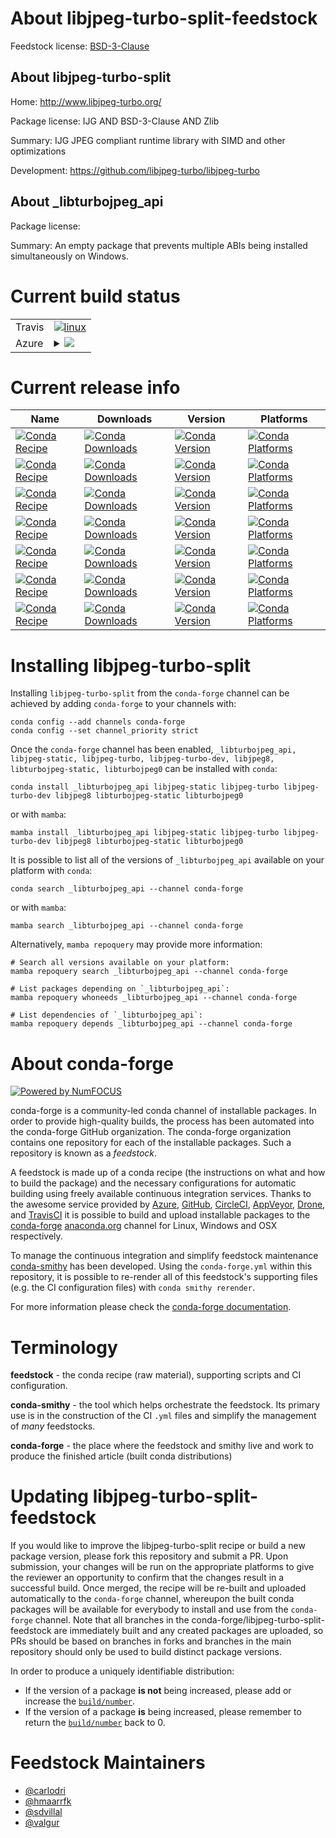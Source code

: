 About libjpeg-turbo-split-feedstock
===================================

Feedstock license: [BSD-3-Clause](https://github.com/conda-forge/libjpeg-turbo-feedstock/blob/main/LICENSE.txt)


About libjpeg-turbo-split
-------------------------

Home: http://www.libjpeg-turbo.org/

Package license: IJG AND BSD-3-Clause AND Zlib

Summary: IJG JPEG compliant runtime library with SIMD and other optimizations

Development: https://github.com/libjpeg-turbo/libjpeg-turbo

About _libturbojpeg_api
-----------------------



Package license: 

Summary: An empty package that prevents multiple ABIs being installed simultaneously on Windows.


Current build status
====================


<table><tr>
    <td>Travis</td>
    <td>
      <a href="https://app.travis-ci.com/conda-forge/libjpeg-turbo-feedstock">
        <img alt="linux" src="https://img.shields.io/travis/com/conda-forge/libjpeg-turbo-feedstock/main.svg?label=Linux">
      </a>
    </td>
  </tr>
    
  <tr>
    <td>Azure</td>
    <td>
      <details>
        <summary>
          <a href="https://dev.azure.com/conda-forge/feedstock-builds/_build/latest?definitionId=548&branchName=main">
            <img src="https://dev.azure.com/conda-forge/feedstock-builds/_apis/build/status/libjpeg-turbo-feedstock?branchName=main">
          </a>
        </summary>
        <table>
          <thead><tr><th>Variant</th><th>Status</th></tr></thead>
          <tbody><tr>
              <td>linux_64</td>
              <td>
                <a href="https://dev.azure.com/conda-forge/feedstock-builds/_build/latest?definitionId=548&branchName=main">
                  <img src="https://dev.azure.com/conda-forge/feedstock-builds/_apis/build/status/libjpeg-turbo-feedstock?branchName=main&jobName=linux&configuration=linux%20linux_64_" alt="variant">
                </a>
              </td>
            </tr><tr>
              <td>linux_aarch64</td>
              <td>
                <a href="https://dev.azure.com/conda-forge/feedstock-builds/_build/latest?definitionId=548&branchName=main">
                  <img src="https://dev.azure.com/conda-forge/feedstock-builds/_apis/build/status/libjpeg-turbo-feedstock?branchName=main&jobName=linux&configuration=linux%20linux_aarch64_" alt="variant">
                </a>
              </td>
            </tr><tr>
              <td>linux_ppc64le</td>
              <td>
                <a href="https://dev.azure.com/conda-forge/feedstock-builds/_build/latest?definitionId=548&branchName=main">
                  <img src="https://dev.azure.com/conda-forge/feedstock-builds/_apis/build/status/libjpeg-turbo-feedstock?branchName=main&jobName=linux&configuration=linux%20linux_ppc64le_" alt="variant">
                </a>
              </td>
            </tr><tr>
              <td>osx_64</td>
              <td>
                <a href="https://dev.azure.com/conda-forge/feedstock-builds/_build/latest?definitionId=548&branchName=main">
                  <img src="https://dev.azure.com/conda-forge/feedstock-builds/_apis/build/status/libjpeg-turbo-feedstock?branchName=main&jobName=osx&configuration=osx%20osx_64_" alt="variant">
                </a>
              </td>
            </tr><tr>
              <td>osx_arm64</td>
              <td>
                <a href="https://dev.azure.com/conda-forge/feedstock-builds/_build/latest?definitionId=548&branchName=main">
                  <img src="https://dev.azure.com/conda-forge/feedstock-builds/_apis/build/status/libjpeg-turbo-feedstock?branchName=main&jobName=osx&configuration=osx%20osx_arm64_" alt="variant">
                </a>
              </td>
            </tr><tr>
              <td>win_64</td>
              <td>
                <a href="https://dev.azure.com/conda-forge/feedstock-builds/_build/latest?definitionId=548&branchName=main">
                  <img src="https://dev.azure.com/conda-forge/feedstock-builds/_apis/build/status/libjpeg-turbo-feedstock?branchName=main&jobName=win&configuration=win%20win_64_" alt="variant">
                </a>
              </td>
            </tr>
          </tbody>
        </table>
      </details>
    </td>
  </tr>
</table>

Current release info
====================

| Name | Downloads | Version | Platforms |
| --- | --- | --- | --- |
| [![Conda Recipe](https://img.shields.io/badge/recipe-_libturbojpeg_api-green.svg)](https://anaconda.org/conda-forge/_libturbojpeg_api) | [![Conda Downloads](https://img.shields.io/conda/dn/conda-forge/_libturbojpeg_api.svg)](https://anaconda.org/conda-forge/_libturbojpeg_api) | [![Conda Version](https://img.shields.io/conda/vn/conda-forge/_libturbojpeg_api.svg)](https://anaconda.org/conda-forge/_libturbojpeg_api) | [![Conda Platforms](https://img.shields.io/conda/pn/conda-forge/_libturbojpeg_api.svg)](https://anaconda.org/conda-forge/_libturbojpeg_api) |
| [![Conda Recipe](https://img.shields.io/badge/recipe-libjpeg--static-green.svg)](https://anaconda.org/conda-forge/libjpeg-static) | [![Conda Downloads](https://img.shields.io/conda/dn/conda-forge/libjpeg-static.svg)](https://anaconda.org/conda-forge/libjpeg-static) | [![Conda Version](https://img.shields.io/conda/vn/conda-forge/libjpeg-static.svg)](https://anaconda.org/conda-forge/libjpeg-static) | [![Conda Platforms](https://img.shields.io/conda/pn/conda-forge/libjpeg-static.svg)](https://anaconda.org/conda-forge/libjpeg-static) |
| [![Conda Recipe](https://img.shields.io/badge/recipe-libjpeg--turbo-green.svg)](https://anaconda.org/conda-forge/libjpeg-turbo) | [![Conda Downloads](https://img.shields.io/conda/dn/conda-forge/libjpeg-turbo.svg)](https://anaconda.org/conda-forge/libjpeg-turbo) | [![Conda Version](https://img.shields.io/conda/vn/conda-forge/libjpeg-turbo.svg)](https://anaconda.org/conda-forge/libjpeg-turbo) | [![Conda Platforms](https://img.shields.io/conda/pn/conda-forge/libjpeg-turbo.svg)](https://anaconda.org/conda-forge/libjpeg-turbo) |
| [![Conda Recipe](https://img.shields.io/badge/recipe-libjpeg--turbo--dev-green.svg)](https://anaconda.org/conda-forge/libjpeg-turbo-dev) | [![Conda Downloads](https://img.shields.io/conda/dn/conda-forge/libjpeg-turbo-dev.svg)](https://anaconda.org/conda-forge/libjpeg-turbo-dev) | [![Conda Version](https://img.shields.io/conda/vn/conda-forge/libjpeg-turbo-dev.svg)](https://anaconda.org/conda-forge/libjpeg-turbo-dev) | [![Conda Platforms](https://img.shields.io/conda/pn/conda-forge/libjpeg-turbo-dev.svg)](https://anaconda.org/conda-forge/libjpeg-turbo-dev) |
| [![Conda Recipe](https://img.shields.io/badge/recipe-libjpeg8-green.svg)](https://anaconda.org/conda-forge/libjpeg8) | [![Conda Downloads](https://img.shields.io/conda/dn/conda-forge/libjpeg8.svg)](https://anaconda.org/conda-forge/libjpeg8) | [![Conda Version](https://img.shields.io/conda/vn/conda-forge/libjpeg8.svg)](https://anaconda.org/conda-forge/libjpeg8) | [![Conda Platforms](https://img.shields.io/conda/pn/conda-forge/libjpeg8.svg)](https://anaconda.org/conda-forge/libjpeg8) |
| [![Conda Recipe](https://img.shields.io/badge/recipe-libturbojpeg--static-green.svg)](https://anaconda.org/conda-forge/libturbojpeg-static) | [![Conda Downloads](https://img.shields.io/conda/dn/conda-forge/libturbojpeg-static.svg)](https://anaconda.org/conda-forge/libturbojpeg-static) | [![Conda Version](https://img.shields.io/conda/vn/conda-forge/libturbojpeg-static.svg)](https://anaconda.org/conda-forge/libturbojpeg-static) | [![Conda Platforms](https://img.shields.io/conda/pn/conda-forge/libturbojpeg-static.svg)](https://anaconda.org/conda-forge/libturbojpeg-static) |
| [![Conda Recipe](https://img.shields.io/badge/recipe-libturbojpeg0-green.svg)](https://anaconda.org/conda-forge/libturbojpeg0) | [![Conda Downloads](https://img.shields.io/conda/dn/conda-forge/libturbojpeg0.svg)](https://anaconda.org/conda-forge/libturbojpeg0) | [![Conda Version](https://img.shields.io/conda/vn/conda-forge/libturbojpeg0.svg)](https://anaconda.org/conda-forge/libturbojpeg0) | [![Conda Platforms](https://img.shields.io/conda/pn/conda-forge/libturbojpeg0.svg)](https://anaconda.org/conda-forge/libturbojpeg0) |

Installing libjpeg-turbo-split
==============================

Installing `libjpeg-turbo-split` from the `conda-forge` channel can be achieved by adding `conda-forge` to your channels with:

```
conda config --add channels conda-forge
conda config --set channel_priority strict
```

Once the `conda-forge` channel has been enabled, `_libturbojpeg_api, libjpeg-static, libjpeg-turbo, libjpeg-turbo-dev, libjpeg8, libturbojpeg-static, libturbojpeg0` can be installed with `conda`:

```
conda install _libturbojpeg_api libjpeg-static libjpeg-turbo libjpeg-turbo-dev libjpeg8 libturbojpeg-static libturbojpeg0
```

or with `mamba`:

```
mamba install _libturbojpeg_api libjpeg-static libjpeg-turbo libjpeg-turbo-dev libjpeg8 libturbojpeg-static libturbojpeg0
```

It is possible to list all of the versions of `_libturbojpeg_api` available on your platform with `conda`:

```
conda search _libturbojpeg_api --channel conda-forge
```

or with `mamba`:

```
mamba search _libturbojpeg_api --channel conda-forge
```

Alternatively, `mamba repoquery` may provide more information:

```
# Search all versions available on your platform:
mamba repoquery search _libturbojpeg_api --channel conda-forge

# List packages depending on `_libturbojpeg_api`:
mamba repoquery whoneeds _libturbojpeg_api --channel conda-forge

# List dependencies of `_libturbojpeg_api`:
mamba repoquery depends _libturbojpeg_api --channel conda-forge
```


About conda-forge
=================

[![Powered by
NumFOCUS](https://img.shields.io/badge/powered%20by-NumFOCUS-orange.svg?style=flat&colorA=E1523D&colorB=007D8A)](https://numfocus.org)

conda-forge is a community-led conda channel of installable packages.
In order to provide high-quality builds, the process has been automated into the
conda-forge GitHub organization. The conda-forge organization contains one repository
for each of the installable packages. Such a repository is known as a *feedstock*.

A feedstock is made up of a conda recipe (the instructions on what and how to build
the package) and the necessary configurations for automatic building using freely
available continuous integration services. Thanks to the awesome service provided by
[Azure](https://azure.microsoft.com/en-us/services/devops/), [GitHub](https://github.com/),
[CircleCI](https://circleci.com/), [AppVeyor](https://www.appveyor.com/),
[Drone](https://cloud.drone.io/welcome), and [TravisCI](https://travis-ci.com/)
it is possible to build and upload installable packages to the
[conda-forge](https://anaconda.org/conda-forge) [anaconda.org](https://anaconda.org/)
channel for Linux, Windows and OSX respectively.

To manage the continuous integration and simplify feedstock maintenance
[conda-smithy](https://github.com/conda-forge/conda-smithy) has been developed.
Using the ``conda-forge.yml`` within this repository, it is possible to re-render all of
this feedstock's supporting files (e.g. the CI configuration files) with ``conda smithy rerender``.

For more information please check the [conda-forge documentation](https://conda-forge.org/docs/).

Terminology
===========

**feedstock** - the conda recipe (raw material), supporting scripts and CI configuration.

**conda-smithy** - the tool which helps orchestrate the feedstock.
                   Its primary use is in the construction of the CI ``.yml`` files
                   and simplify the management of *many* feedstocks.

**conda-forge** - the place where the feedstock and smithy live and work to
                  produce the finished article (built conda distributions)


Updating libjpeg-turbo-split-feedstock
======================================

If you would like to improve the libjpeg-turbo-split recipe or build a new
package version, please fork this repository and submit a PR. Upon submission,
your changes will be run on the appropriate platforms to give the reviewer an
opportunity to confirm that the changes result in a successful build. Once
merged, the recipe will be re-built and uploaded automatically to the
`conda-forge` channel, whereupon the built conda packages will be available for
everybody to install and use from the `conda-forge` channel.
Note that all branches in the conda-forge/libjpeg-turbo-split-feedstock are
immediately built and any created packages are uploaded, so PRs should be based
on branches in forks and branches in the main repository should only be used to
build distinct package versions.

In order to produce a uniquely identifiable distribution:
 * If the version of a package **is not** being increased, please add or increase
   the [``build/number``](https://docs.conda.io/projects/conda-build/en/latest/resources/define-metadata.html#build-number-and-string).
 * If the version of a package **is** being increased, please remember to return
   the [``build/number``](https://docs.conda.io/projects/conda-build/en/latest/resources/define-metadata.html#build-number-and-string)
   back to 0.

Feedstock Maintainers
=====================

* [@carlodri](https://github.com/carlodri/)
* [@hmaarrfk](https://github.com/hmaarrfk/)
* [@sdvillal](https://github.com/sdvillal/)
* [@valgur](https://github.com/valgur/)

